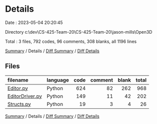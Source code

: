# Details

Date : 2023-05-04 20:20:45

Directory c:\\dev\\CS-425-Team-20\\CS-425-Team-20\\jason-mills\\Open3D

Total : 3 files,  792 codes, 96 comments, 308 blanks, all 1196 lines

[Summary](results.md) / Details / [Diff Summary](diff.md) / [Diff Details](diff-details.md)

## Files
| filename | language | code | comment | blank | total |
| :--- | :--- | ---: | ---: | ---: | ---: |
| [Editor.py](/Editor.py) | Python | 624 | 82 | 262 | 968 |
| [EditorDriver.py](/EditorDriver.py) | Python | 149 | 11 | 42 | 202 |
| [Structs.py](/Structs.py) | Python | 19 | 3 | 4 | 26 |

[Summary](results.md) / Details / [Diff Summary](diff.md) / [Diff Details](diff-details.md)